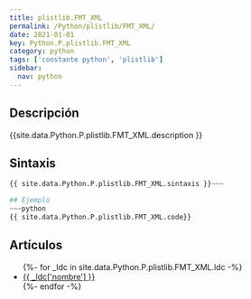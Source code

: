 ```yaml
---
title: plistlib.FMT_XML
permalink: /Python/plistlib/FMT_XML/
date: 2021-01-01
key: Python.P.plistlib.FMT_XML
category: python
tags: ['constante python', 'plistlib']
sidebar: 
  nav: python
---
```


## Descripción
{{site.data.Python.P.plistlib.FMT_XML.description }}

## Sintaxis
~~~python
{{ site.data.Python.P.plistlib.FMT_XML.sintaxis }}~~~

## Ejemplo
~~~python
{{ site.data.Python.P.plistlib.FMT_XML.code}}
~~~

## Artículos
<ul>
{%- for _ldc in site.data.Python.P.plistlib.FMT_XML.ldc -%}
   <li>
       <a href="{{_ldc['url'] }}">{{ _ldc['nombre'] }}</a>
   </li>
{%- endfor -%}
</ul>
